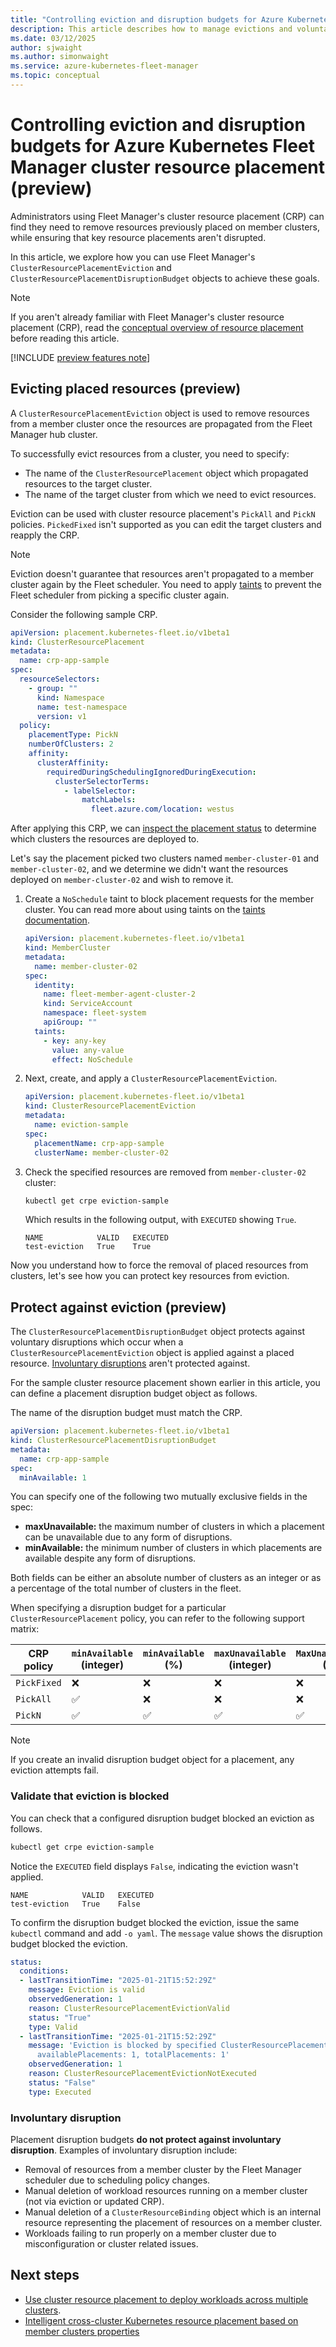 ```yaml
---
title: "Controlling eviction and disruption budgets for Azure Kubernetes Fleet Manager cluster resource placement"
description: This article describes how to manage evictions and voluntary disruption for workloads placed by Fleet Manager's cluster resource placement.
ms.date: 03/12/2025
author: sjwaight
ms.author: simonwaight
ms.service: azure-kubernetes-fleet-manager
ms.topic: conceptual
---
```


# Controlling eviction and disruption budgets for Azure Kubernetes Fleet Manager cluster resource placement (preview)

Administrators using Fleet Manager's cluster resource placement (CRP) can find they need to remove resources previously placed on member clusters, while ensuring that key resource placements aren't disrupted.

In this article, we explore how you can use Fleet Manager's `ClusterResourcePlacementEviction` and `ClusterResourcePlacementDisruptionBudget` objects to achieve these goals. 

> [!NOTE]
> If you aren't already familiar with Fleet Manager's cluster resource placement (CRP), read the [conceptual overview of resource placement][learn-conceptual-crp] before reading this article.

[!INCLUDE [preview features note](./includes/preview/preview-callout-dpbeta.md)]

## Evicting placed resources (preview)

A `ClusterResourcePlacementEviction` object is used to remove resources from a member cluster once the resources are propagated from the Fleet Manager hub cluster.

To successfully evict resources from a cluster, you need to specify:

* The name of the `ClusterResourcePlacement` object which propagated resources to the target cluster.
* The name of the target cluster from which we need to evict resources.

Eviction can be used with cluster resource placement's `PickAll` and `PickN` policies. `PickedFixed` isn't supported as you can edit the target clusters and reapply the CRP.

> [!NOTE]
> Eviction doesn't guarantee that resources aren't propagated to a member cluster again by the Fleet scheduler. You need to apply [taints][fleet-taints] to prevent the Fleet scheduler from picking a specific cluster again.

Consider the following sample CRP.

```yaml
apiVersion: placement.kubernetes-fleet.io/v1beta1
kind: ClusterResourcePlacement
metadata:
  name: crp-app-sample
spec:
  resourceSelectors:
    - group: ""
      kind: Namespace
      name: test-namespace
      version: v1
  policy:
    placementType: PickN
    numberOfClusters: 2
    affinity:
      clusterAffinity:
        requiredDuringSchedulingIgnoredDuringExecution:
          clusterSelectorTerms:
            - labelSelector:
                matchLabels:
                  fleet.azure.com/location: westus
```

After applying this CRP, we can [inspect the placement status][placement-status] to determine which clusters the resources are deployed to.

Let's say the placement picked two clusters named `member-cluster-01` and `member-cluster-02`, and we determine we didn't want the resources deployed on `member-cluster-02` and wish to remove it.

1. Create a `NoSchedule` taint to block placement requests for the member cluster. You can read more about using taints on the [taints documentation][fleet-taints].

    ```yaml
    apiVersion: placement.kubernetes-fleet.io/v1beta1
    kind: MemberCluster
    metadata:
      name: member-cluster-02
    spec:
      identity:
        name: fleet-member-agent-cluster-2
        kind: ServiceAccount
        namespace: fleet-system
        apiGroup: ""
      taints:                   
        - key: any-key
          value: any-value
          effect: NoSchedule
    ```

1. Next, create, and apply a `ClusterResourcePlacementEviction`.

    ```yaml
    apiVersion: placement.kubernetes-fleet.io/v1beta1
    kind: ClusterResourcePlacementEviction
    metadata:
      name: eviction-sample
    spec:
      placementName: crp-app-sample
      clusterName: member-cluster-02
    ```

1. Check the specified resources are removed from `member-cluster-02` cluster:

    ```bash
    kubectl get crpe eviction-sample
    ```
    
    Which results in the following output, with `EXECUTED` showing `True`.
    
    ```output
    NAME            VALID   EXECUTED
    test-eviction   True    True 
    ```
    
Now you understand how to force the removal of placed resources from clusters, let's see how you can protect key resources from eviction.

## Protect against eviction (preview)

The `ClusterResourcePlacementDisruptionBudget` object protects against voluntary disruptions which occur when a `ClusterResourcePlacementEviction` object is applied against a placed resource. [Involuntary disruptions](#involuntary-disruption) aren't protected against.

For the sample cluster resource placement shown earlier in this article, you can define a placement disruption budget object as follows.

The name of the disruption budget must match the CRP.

```yaml
apiVersion: placement.kubernetes-fleet.io/v1beta1
kind: ClusterResourcePlacementDisruptionBudget
metadata:
  name: crp-app-sample
spec:
  minAvailable: 1
```

You can specify one of the following two mutually exclusive fields in the spec:

- **maxUnavailable:**  the maximum number of clusters in which a placement can be unavailable due to any form of disruptions.
- **minAvailable:** the minimum number of clusters in which placements are available despite any form of disruptions.

Both fields can be either an absolute number of clusters as an integer or as a percentage of the total number of clusters in the fleet.

When specifying a disruption budget for a particular `ClusterResourcePlacement` policy, you can refer to the following support matrix:

| CRP policy   | `minAvailable` (integer) | `minAvailable` (%) | `maxUnavailable` (integer) | `MaxUnavailable` (%) |
|--------------|--------------------------|--------------------|----------------------------|----------------------|
| `PickFixed`  | ❌                       | ❌                | ❌                         | ❌                  |
| `PickAll`    | ✅                       | ❌                | ❌                         | ❌                  |
| `PickN`      | ✅                       | ✅                | ✅                         | ✅                  |

> [!NOTE]
> If you create an invalid disruption budget object for a placement, any eviction attempts fail.

### Validate that eviction is blocked

You can check that a configured disruption budget blocked an eviction as follows. 

```bash
kubectl get crpe eviction-sample
```

Notice the `EXECUTED` field displays `False`, indicating the eviction wasn't applied.

```output
NAME            VALID   EXECUTED
test-eviction   True    False
```

To confirm the disruption budget blocked the eviction, issue the same `kubectl` command and add `-o yaml`. The `message` value shows the disruption budget blocked the eviction.

```yaml
status:
  conditions:
  - lastTransitionTime: "2025-01-21T15:52:29Z"
    message: Eviction is valid
    observedGeneration: 1
    reason: ClusterResourcePlacementEvictionValid
    status: "True"
    type: Valid
  - lastTransitionTime: "2025-01-21T15:52:29Z"
    message: 'Eviction is blocked by specified ClusterResourcePlacementDisruptionBudget,
      availablePlacements: 1, totalPlacements: 1'
    observedGeneration: 1
    reason: ClusterResourcePlacementEvictionNotExecuted
    status: "False"
    type: Executed
```

### Involuntary disruption

Placement disruption budgets **do not protect against involuntary disruption**. Examples of involuntary disruption include: 

* Removal of resources from a member cluster by the Fleet Manager scheduler due to scheduling policy changes.
* Manual deletion of workload resources running on a member cluster (not via eviction or updated CRP).
* Manual deletion of a `ClusterResourceBinding` object which is an internal resource representing the placement of resources on a member cluster.
* Workloads failing to run properly on a member cluster due to misconfiguration or cluster related issues.

## Next steps

* [Use cluster resource placement to deploy workloads across multiple clusters](./quickstart-resource-propagation.md).
* [Intelligent cross-cluster Kubernetes resource placement based on member clusters properties](./intelligent-resource-placement.md)

<!-- LINKS - external -->
[learn-conceptual-crp]: ./concepts-resource-propagation.md
[fleet-taints]: ./use-taints-tolerations.md
[placement-status]: ./quickstart-resource-propagation.md#use-clusterresourceplacement-to-place-resources-onto-member-clusters
